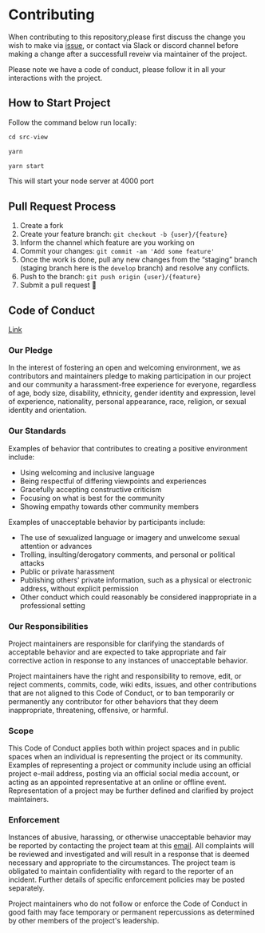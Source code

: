 # Contributing

When contributing to this repository,please first discuss the change you wish to make via [issue](https://github.com/WrippleFoss/mentorFix/issues/), or contact via Slack or discord channel before making a change after a successfull reveiw via maintainer of the project.

Please note we have a code of conduct, please follow it in all your interactions with the project.

## How to Start Project

Follow the command below run locally:


```js
cd src-view

yarn

yarn start
```


This will start your node server at 4000 port

## Pull Request Process

1. Create a fork
1. Create your feature branch: `git checkout -b {user}/{feature}`
1. Inform the channel which feature are you working on
1. Commit your changes: `git commit -am 'Add some feature'`
1. Once the work is done, pull any new changes from the “staging” branch (staging branch here is the ```develop``` branch) and resolve any conflicts.
1. Push to the branch: `git push origin {user}/{feature}`
1. Submit a pull request 🚀

## Code of Conduct

[Link](https://github.com/WrippleFoss/mentorFix/blob/master/CODE_OF_CONDUCT.md)

### Our Pledge

In the interest of fostering an open and welcoming environment, we as
contributors and maintainers pledge to making participation in our project and
our community a harassment-free experience for everyone, regardless of age, body
size, disability, ethnicity, gender identity and expression, level of experience,
nationality, personal appearance, race, religion, or sexual identity and orientation.

### Our Standards

Examples of behavior that contributes to creating a positive environment
include:

* Using welcoming and inclusive language
* Being respectful of differing viewpoints and experiences
* Gracefully accepting constructive criticism
* Focusing on what is best for the community
* Showing empathy towards other community members

Examples of unacceptable behavior by participants include:

* The use of sexualized language or imagery and unwelcome sexual attention or
advances
* Trolling, insulting/derogatory comments, and personal or political attacks
* Public or private harassment
* Publishing others' private information, such as a physical or electronic
  address, without explicit permission
* Other conduct which could reasonably be considered inappropriate in a
  professional setting

### Our Responsibilities

Project maintainers are responsible for clarifying the standards of acceptable
behavior and are expected to take appropriate and fair corrective action in
response to any instances of unacceptable behavior.

Project maintainers have the right and responsibility to remove, edit, or
reject comments, commits, code, wiki edits, issues, and other contributions
that are not aligned to this Code of Conduct, or to ban temporarily or
permanently any contributor for other behaviors that they deem inappropriate,
threatening, offensive, or harmful.

### Scope

This Code of Conduct applies both within project spaces and in public spaces
when an individual is representing the project or its community. Examples of
representing a project or community include using an official project e-mail
address, posting via an official social media account, or acting as an appointed
representative at an online or offline event. Representation of a project may be
further defined and clarified by project maintainers.

### Enforcement

Instances of abusive, harassing, or otherwise unacceptable behavior may be
reported by contacting the project team at this [email](mailto://abhishek71994@gmail.com). All
complaints will be reviewed and investigated and will result in a response that
is deemed necessary and appropriate to the circumstances. The project team is
obligated to maintain confidentiality with regard to the reporter of an incident.
Further details of specific enforcement policies may be posted separately.

Project maintainers who do not follow or enforce the Code of Conduct in good
faith may face temporary or permanent repercussions as determined by other
members of the project's leadership.
